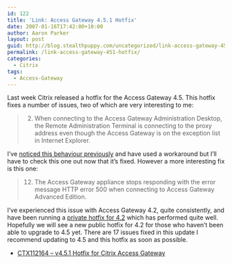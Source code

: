 ```yaml
---
id: 122
title: 'Link: Access Gateway 4.5.1 Hotfix'
date: 2007-01-16T17:42:00+10:00
author: Aaron Parker
layout: post
guid: http://blog.stealthpuppy.com/uncategorized/link-access-gateway-451-hotfix
permalink: /link-access-gateway-451-hotfix/
categories:
  - Citrix
tags:
  - Access-Gateway
---
```

Last week Citrix released a hotfix for the Access Gateway 4.5. This hotfix fixes a number of issues, two of which are very interesting to me:

> 2. When connecting to the Access Gateway Administration Desktop, the Remote Administration Terminal is connecting to the proxy address even though the Access Gateway is on the exception list in Internet Explorer.

I&#8217;ve [noticed this behaviour previously](http://www.stealthpuppy.com/blogs/travelling/archive/2006/08/29/Access-Gateway-CITRIX_5F00_ADMIN_5F00_MONITOR.EXE-and-Proxy-Servers.aspx) and have used a workaround but I&#8217;ll have to check this one out now that it&#8217;s fixed. However a more interesting fix is this one:

> 12. The Access Gateway appliance stops responding with the error message HTTP error 500 when connecting to Access Gateway Advanced Edition.

I&#8217;ve experienced this issue with Access Gateway 4.2, quite consistently, and have been running a [private hotfix for 4.2](http://www.stealthpuppy.com/blogs/travelling/archive/2006/11/17/access-gateway-and-http-error-500.aspx) which has performed quite well. Hopefully we will see a new public hotfix for 4.2 for those who haven&#8217;t been able to upgrade to 4.5 yet. There are 17 issues fixed in this update I recommend updating to 4.5 and this hotfix as soon as possible.

  * [CTX112164 &#8211; v4.5.1 Hotfix for Citrix Access Gateway](http://support.citrix.com/article/CTX112164)